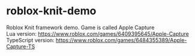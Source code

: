 # roblox-knit-demo
Roblox Knit framework demo. Game is called Apple Capture  
Lua version: https://www.roblox.com/games/6409395645/Apple-Capture  
TypeScript version: https://www.roblox.com/games/6484355389/Apple-Capture-TS
